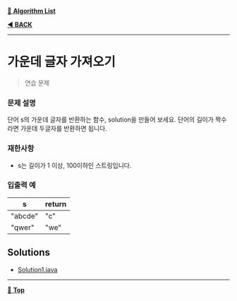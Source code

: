 [:file_folder: **Algorithm List**](https://github.com/dlalstj0213/Study.Algorithm_Java)

[:arrow_backward: **BACK**](../)

---

# 가운데 글자 가져오기

> 연습 문제

### 문제 설명 

단어 s의 가운데 글자를 반환하는 함수, solution을 만들어 보세요. 단어의 길이가 짝수라면 가운데 두글자를 반환하면 됩니다.

### 재한사항

- s는 길이가 1 이상, 100이하인 스트링입니다.

### 입출력 예

|s|return|
|---|---|
|"abcde"|"c"|
|"qwer"|"we"|

## Solutions

- [Solution1.java](./Solution1.java)

--- 

[:arrow_up_small: **Top**](#)